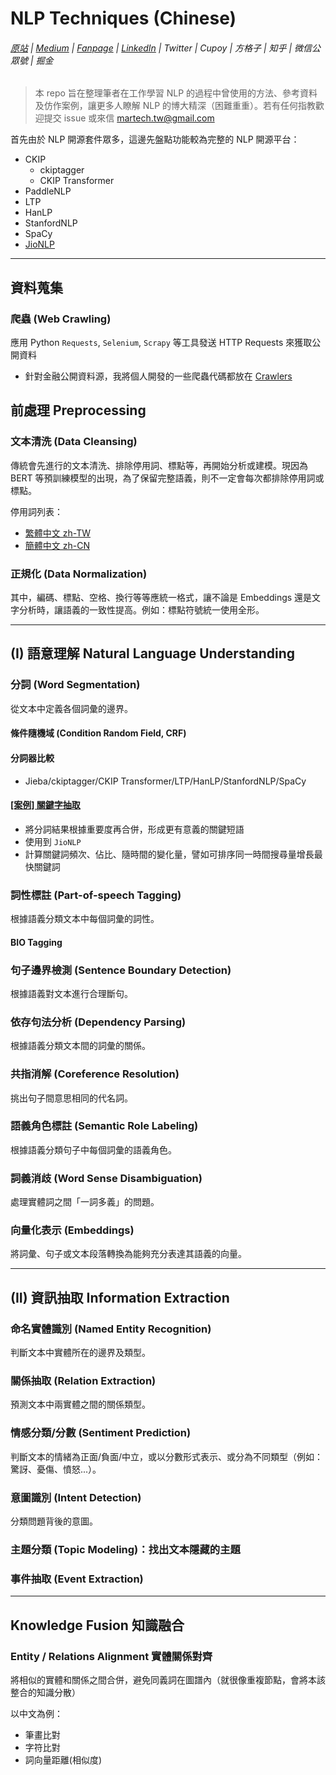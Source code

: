 # NLP Techniques (Chinese)

###### [原站](https://www.idataagent.com) | [Medium]() | [Fanpage]() | [LinkedIn]() | Twitter | Cupoy | 方格子 | 知乎 | 微信公眾號 | 掘金

> 本 repo 旨在整理筆者在工作學習 NLP 的過程中曾使用的方法、參考資料及仿作案例，讓更多人瞭解 NLP 的博大精深（困難重重）。若有任何指教歡迎提交 issue 或來信 [martech.tw@gmail.com](mailto:martech.tw@gmail.com)

<!--
本 repo 主要介紹中文自然語言處理任務共分為 3 大類：

#### (I) **語意理解 Natural Language Understanding**
在語意理解中，又可以依照「字詞、句子」不同層級分成 3 種任務類型，分別包含以下任務：

1. 詞法分析 (Lexical Analysis)
    - 分詞 (Word Segmentation)
    - 詞性標註 (Part-of-speech Tagging)
2. 句法分析 (Sentence Analysis)
    - 句子邊界檢測 (Sentence Boundary Detection)
    - 依存句法分析 (Dependency Parsing)
    - 共指消解 (Coreference Resolution)
3. 語義分析 (Semantic Analysis)
    - 語義角色標註 (Semantic Role Labeling)
    - 詞義消歧 (Word Sense Disambiguation)：處理實體詞之間「一詞多義」的問題
    - 向量化表示 (Embeddings)

#### (II) **資訊抽取 Information Extraction**
利用模型對語義理解，從非結構化文本中抽取結構化資訊

1. 序列標註
   - 命名實體識別 (Named Entity Recognition)
2. 文本分類 (Classifications)

   利用文本向量化進行 常見機器學習任務(分類、分群、數值預測)
   - 情感分類/分數 (Sentiment Prediction)
   - 關係抽取 (Relation Extraction)：預測文本中兩實體之間的關係類型
   - 意圖識別 (Intent Detection)：分類問題背後的意圖
   - 主題分類 (Topic Modeling)：找出文本隱藏的主題
3. 綜合
   - 事件抽取 (Event Extraction)

#### (III) **語言生成 Natural Language Generation**
判斷輸入文本的語義後，經過抽取、重組、生成最佳的輸出結果

1. 機器翻譯 (Machine Translation)
2. 文本摘要 (Text Summarization)
3. 問答匹配 (Question-Answering System)：選出最適合回覆用戶提問的答案
4. 對話系統 (Dialogue System)
-->

首先由於 NLP 開源套件眾多，這邊先盤點功能較為完整的 NLP 開源平台：
- CKIP
  - ckiptagger
  - CKIP Transformer
- PaddleNLP
- LTP
- HanLP
- StanfordNLP
- SpaCy
- [JioNLP](https://github.com/dongrixinyu/JioNLP)

---

## 資料蒐集

### **爬蟲 (Web Crawling)**
應用 Python `Requests`, `Selenium`, `Scrapy` 等工具發送 HTTP Requests 來獲取公開資料

- 針對金融公開資料源，我將個人開發的一些爬蟲代碼都放在 [Crawlers](https://github.com/A-baoYang/Crawlers/tree/jupyter_gcp_cathayddt)

## 前處理 Preprocessing

### **文本清洗 (Data Cleansing)**
傳統會先進行的文本清洗、排除停用詞、標點等，再開始分析或建模。現因為 BERT 等預訓練模型的出現，為了保留完整語義，則不一定會每次都排除停用詞或標點。

停用詞列表：
- [繁體中文 zh-TW](preprocessing/stopwords_zhTW.txt)
- [簡體中文 zh-CN](preprocessing/stopwords_zhCN.txt)

### **正規化 (Data Normalization)**
其中，編碼、標點、空格、換行等等應統一格式，讓不論是 Embeddings 還是文字分析時，讓語義的一致性提高。例如：標點符號統一使用全形。

---

## (I) 語意理解 Natural Language Understanding

### **分詞 (Word Segmentation)**
從文本中定義各個詞彙的邊界。

#### 條件隨機域 (Condition Random Field, CRF)

#### 分詞器比較 
- Jieba/ckiptagger/CKIP Transformer/LTP/HanLP/StanfordNLP/SpaCy

#### [[案例] 關鍵字抽取](nlu/key_phrase_extraction/)
- 將分詞結果根據重要度再合併，形成更有意義的關鍵短語
- 使用到 `JioNLP`
- 計算關鍵詞頻次、佔比、隨時間的變化量，譬如可排序同一時間搜尋量增長最快關鍵詞

### **詞性標註 (Part-of-speech Tagging)**
根據語義分類文本中每個詞彙的詞性。

#### BIO Tagging

### **句子邊界檢測 (Sentence Boundary Detection)**
根據語義對文本進行合理斷句。

### **依存句法分析 (Dependency Parsing)**
根據語義分類文本間的詞彙的關係。

### **共指消解 (Coreference Resolution)**
挑出句子間意思相同的代名詞。

### **語義角色標註 (Semantic Role Labeling)**
根據語義分類句子中每個詞彙的語義角色。

### **詞義消歧 (Word Sense Disambiguation)**
處理實體詞之間「一詞多義」的問題。

### **向量化表示 (Embeddings)**
將詞彙、句子或文本段落轉換為能夠充分表達其語義的向量。

---

## (II) 資訊抽取 Information Extraction

### **命名實體識別 (Named Entity Recognition)**
判斷文本中實體所在的邊界及類型。

### **關係抽取 (Relation Extraction)**
預測文本中兩實體之間的關係類型。

### **情感分類/分數 (Sentiment Prediction)**
判斷文本的情緒為正面/負面/中立，或以分數形式表示、或分為不同類型（例如：驚訝、憂傷、憤怒...）。

### **意圖識別 (Intent Detection)**
分類問題背後的意圖。

### **主題分類 (Topic Modeling)：找出文本隱藏的主題**

### **事件抽取 (Event Extraction)**


---

## Knowledge Fusion 知識融合

### Entity / Relations Alignment 實體關係對齊

將相似的實體和關係之間合併，避免同義詞在圖譜內（就很像重複節點，會將本該整合的知識分散）

以中文為例：

- 筆畫比對
- 字符比對
- 詞向量距離(相似度)

<!--
---

## Data Storage 知識儲存

### Neo4j

---

## Visualization

### Neo4j Browser 

### Neo4j Bloom

### Graphlytic
-->
